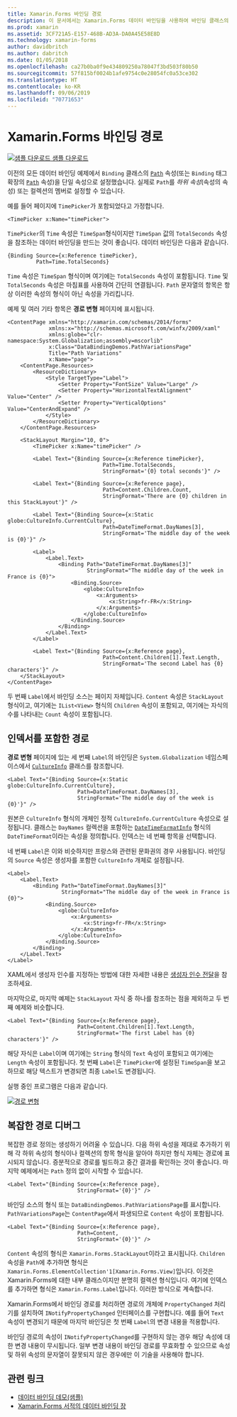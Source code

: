 ```yaml
---
title: Xamarin.Forms 바인딩 경로
description: 이 문서에서는 Xamarin.Forms 데이터 바인딩을 사용하여 바인딩 클래스의 경로 속성에서 하위 속성 및 컬렉션 멤버에 액세스하는 방법에 대해 설명합니다.
ms.prod: xamarin
ms.assetid: 3CF721A5-E157-468B-AD3A-DA0A45E58E8D
ms.technology: xamarin-forms
author: davidbritch
ms.author: dabritch
ms.date: 01/05/2018
ms.openlocfilehash: ca27b0ba0f9e434809250a78047f3bd503f80b50
ms.sourcegitcommit: 57f815bf0024b1afe9754c0e28054fc0a53ce302
ms.translationtype: HT
ms.contentlocale: ko-KR
ms.lasthandoff: 09/06/2019
ms.locfileid: "70771653"
---
```

# <a name="xamarinforms-binding-path"></a>Xamarin.Forms 바인딩 경로

[![샘플 다운로드](~/media/shared/download.png) 샘플 다운로드](https://docs.microsoft.com/samples/xamarin/xamarin-forms-samples/databindingdemos)

이전의 모든 데이터 바인딩 예제에서 `Binding` 클래스의 [`Path`](xref:Xamarin.Forms.Binding.Path) 속성(또는 `Binding` 태그 확장의 [`Path`](xref:Xamarin.Forms.Xaml.BindingExtension.Path) 속성)을 단일 속성으로 설정했습니다. 실제로 `Path`를 *하위 속성*(속성의 속성) 또는 컬렉션의 멤버로 설정할 수 있습니다.

예를 들어 페이지에 `TimePicker`가 포함되었다고 가정합니다.

```xaml
<TimePicker x:Name="timePicker">
```

`TimePicker`의 `Time` 속성은 `TimeSpan`형식이지만 `TimeSpan` 값의 `TotalSeconds` 속성을 참조하는 데이터 바인딩을 만드는 것이 좋습니다. 데이터 바인딩은 다음과 같습니다.

```xaml
{Binding Source={x:Reference timePicker},
         Path=Time.TotalSeconds}
```

`Time` 속성은 `TimeSpan` 형식이며 여기에는 `TotalSeconds` 속성이 포함됩니다. `Time` 및 `TotalSeconds` 속성은 마침표를 사용하여 간단히 연결됩니다. `Path` 문자열의 항목은 항상 이러한 속성의 형식이 아닌 속성을 가리킵니다.

예제 및 여러 기타 항목은 **경로 변형** 페이지에 표시됩니다.

```xaml
<ContentPage xmlns="http://xamarin.com/schemas/2014/forms"
             xmlns:x="http://schemas.microsoft.com/winfx/2009/xaml"
             xmlns:globe="clr-namespace:System.Globalization;assembly=mscorlib"
             x:Class="DataBindingDemos.PathVariationsPage"
             Title="Path Variations"
             x:Name="page">
    <ContentPage.Resources>
        <ResourceDictionary>
            <Style TargetType="Label">
                <Setter Property="FontSize" Value="Large" />
                <Setter Property="HorizontalTextAlignment" Value="Center" />
                <Setter Property="VerticalOptions" Value="CenterAndExpand" />
            </Style>
        </ResourceDictionary>
    </ContentPage.Resources>

    <StackLayout Margin="10, 0">
        <TimePicker x:Name="timePicker" />

        <Label Text="{Binding Source={x:Reference timePicker},
                              Path=Time.TotalSeconds,
                              StringFormat='{0} total seconds'}" />

        <Label Text="{Binding Source={x:Reference page},
                              Path=Content.Children.Count,
                              StringFormat='There are {0} children in this StackLayout'}" />

        <Label Text="{Binding Source={x:Static globe:CultureInfo.CurrentCulture},
                              Path=DateTimeFormat.DayNames[3],
                              StringFormat='The middle day of the week is {0}'}" />

        <Label>
            <Label.Text>
                <Binding Path="DateTimeFormat.DayNames[3]"
                         StringFormat="The middle day of the week in France is {0}">
                    <Binding.Source>
                        <globe:CultureInfo>
                            <x:Arguments>
                                <x:String>fr-FR</x:String>
                            </x:Arguments>
                        </globe:CultureInfo>
                    </Binding.Source>
                </Binding>
            </Label.Text>
        </Label>

        <Label Text="{Binding Source={x:Reference page},
                              Path=Content.Children[1].Text.Length,
                              StringFormat='The second Label has {0} characters'}" />
    </StackLayout>
</ContentPage>
```

두 번째 `Label`에서 바인딩 소스는 페이지 자체입니다. `Content` 속성은 `StackLayout` 형식이고, 여기에는 `IList<View>` 형식의 `Children` 속성이 포함되고, 여기에는 자식의 수를 나타내는 `Count` 속성이 포함됩니다.

## <a name="paths-with-indexers"></a>인덱서를 포함한 경로

**경로 변형** 페이지에 있는 세 번째 `Label`의 바인딩은 `System.Globalization` 네임스페이스에서 [`CultureInfo`](xref:System.Globalization.CultureInfo) 클래스를 참조합니다.

```xaml
<Label Text="{Binding Source={x:Static globe:CultureInfo.CurrentCulture},
                      Path=DateTimeFormat.DayNames[3],
                      StringFormat='The middle day of the week is {0}'}" />
```

원본은 `CultureInfo` 형식의 개체인 정적 `CultureInfo.CurrentCulture` 속성으로 설정됩니다. 클래스는 `DayNames` 컬렉션을 포함하는 [`DateTimeFormatInfo`](xref:System.Globalization.DateTimeFormatInfo) 형식의 `DateTimeFormat`이라는 속성을 정의합니다. 인덱스는 네 번째 항목을 선택합니다.

네 번째 `Label`은 이와 비슷하지만 프랑스와 관련된 문화권의 경우 사용됩니다. 바인딩의 `Source` 속성은 생성자를 포함한 `CultureInfo` 개체로 설정됩니다.

```xaml
<Label>
    <Label.Text>
        <Binding Path="DateTimeFormat.DayNames[3]"
                 StringFormat="The middle day of the week in France is {0}">
            <Binding.Source>
                <globe:CultureInfo>
                    <x:Arguments>
                        <x:String>fr-FR</x:String>
                    </x:Arguments>
                </globe:CultureInfo>
            </Binding.Source>
        </Binding>
    </Label.Text>
</Label>
```

XAML에서 생성자 인수를 지정하는 방법에 대한 자세한 내용은 [생성자 인수 전달](~/xamarin-forms/xaml/passing-arguments.md#constructor_arguments)을 참조하세요.

마지막으로, 마지막 예제는 `StackLayout` 자식 중 하나를 참조하는 점을 제외하고 두 번째 예제와 비슷합니다.

```xaml
<Label Text="{Binding Source={x:Reference page},
                      Path=Content.Children[1].Text.Length,
                      StringFormat='The first Label has {0} characters'}" />
```

해당 자식은 `Label`이며 여기에는 `String` 형식의 `Text` 속성이 포함되고 여기에는 `Length` 속성이 포함됩니다. 첫 번째 `Label`은 `TimePicker`에 설정된 `TimeSpan`을 보고하므로 해당 텍스트가 변경되면 최종 `Label`도 변경됩니다.

실행 중인 프로그램은 다음과 같습니다.

[![경로 변형](binding-path-images/pathvariations-small.png "경로 변형")](binding-path-images/pathvariations-large.png#lightbox "경로 변형")

## <a name="debugging-complex-paths"></a>복잡한 경로 디버그

복잡한 경로 정의는 생성하기 어려울 수 있습니다. 다음 하위 속성을 제대로 추가하기 위해 각 하위 속성의 형식이나 컬렉션의 항목 형식을 알아야 하지만 형식 자체는 경로에 표시되지 않습니다. 증분적으로 경로를 빌드하고 중간 결과를 확인하는 것이 좋습니다. 마지막 예제에서는 `Path` 정의 없이 시작할 수 있습니다.

```xaml
<Label Text="{Binding Source={x:Reference page},
                      StringFormat='{0}'}" />
```

바인딩 소스의 형식 또는 `DataBindingDemos.PathVariationsPage`를 표시합니다. `PathVariationsPage`는 `ContentPage`에서 파생되므로 `Content` 속성이 포함됩니다.

```xaml
<Label Text="{Binding Source={x:Reference page},
                      Path=Content,
                      StringFormat='{0}'}" />
```

`Content` 속성의 형식은 `Xamarin.Forms.StackLayout`이라고 표시됩니다. `Children` 속성을 `Path`에 추가하면 형식은 `Xamarin.Forms.ElementCollection'1[Xamarin.Forms.View]`입니다. 이것은 Xamarin.Forms에 대한 내부 클래스이지만 분명히 컬렉션 형식입니다. 여기에 인덱스를 추가하면 형식은 `Xamarin.Forms.Label`입니다. 이러한 방식으로 계속합니다.

Xamarin.Forms에서 바인딩 경로를 처리하면 경로의 개체에 `PropertyChanged` 처리기를 설치하여 `INotifyPropertyChanged` 인터페이스를 구현합니다. 예를 들어 `Text` 속성이 변경되기 때문에 마지막 바인딩은 첫 번째 `Label`의 변경 내용을 적용합니다.

바인딩 경로의 속성이 `INotifyPropertyChanged`를 구현하지 않는 경우 해당 속성에 대한 변경 내용이 무시됩니다. 일부 변경 내용이 바인딩 경로를 무효화할 수 있으므로 속성 및 하위 속성의 문자열이 잘못되지 않은 경우에만 이 기술을 사용해야 합니다.

## <a name="related-links"></a>관련 링크

- [데이터 바인딩 데모(샘플)](https://docs.microsoft.com/samples/xamarin/xamarin-forms-samples/databindingdemos)
- [Xamarin.Forms 서적의 데이터 바인딩 장](~/xamarin-forms/creating-mobile-apps-xamarin-forms/summaries/chapter16.md)
